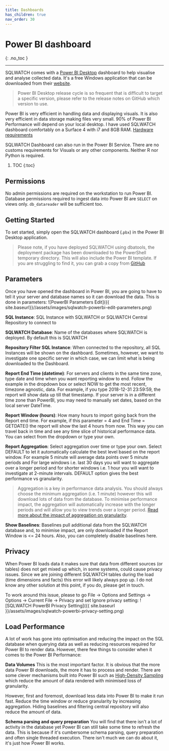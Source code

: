 ```yaml
---
title: Dashboards
has_children: true
nav_order: 30
---
```


# Power BI dashboard
{: .no_toc }

---

SQLWATCH comes with a [Power BI Desktop](https://powerbi.microsoft.com/en-us/desktop/) dashboard to help visualise and analyse collected data. 
It's a free Windows application that can be downloaded from their [website](https://powerbi.microsoft.com/en-us/get-started/).

>Power BI Desktop release cycle is so frequent that is difficult to target a specific version, please refer to the release notes on GitHub which version to use.

Power BI is very efficient in handling data and displaying visuals. It is also very efficient in data storage making files very small. 90% of Power BI Performance will depend on your local desktop. 
I have used SQLWATCH dashboard comfortably on a Surface 4 with i7 and 8GB RAM. [Hardware requirements](https://docs.microsoft.com/en-us/power-bi/desktop-get-the-desktop#minimum-requirements)

SQLWATCH Dashboard can also run in the Power BI Service. There are no customs requirements for Visuals or any other components. Neither R nor Python is required.

1. TOC 
{:toc}

## Permissions

No admin permissions are required on the workstation to run Power BI. 
Database permissions required to ingest data into Power BI are `SELECT` on views only. `db_datareader` will be sufficient too. 

## Getting Started

To set started, simply open the SQLWATCH dashboard (.`pbx`) in the Power BI Desktop application.

>Please note, if you have deployed SQLWATCH using dbatools, the deployment package has been downloaded to the PowerShell temporary directory. This will also include the Power BI template. If you are struggling to find it, you can grab a copy from [GitHub](https://github.com/marcingminski/sqlwatch/releases/latest) 

## Parameters

Once you have opened the dashboard in Power BI, you are going to have to tell it your server and database names so it can download the data. This is done in parameters:
![PowerBI Parameters Edit]({{ site.baseurl}}//assets/images/sqlwatch-powerbi-edit-parameters.png)

**SQL Instance**: SQL Instance with SQLWATCH or SQLWATCH Central Repository to connect to

**SQLWATCH Database**: Name of the databases where SQLWATCH is deployed. By default this is SQLWATCH

**Repository Filter SQL Instance**: When connected to the repository, all SQL Instances will be shown on the dashboard. Sometimes, however, we want to investigate one specific server in which case, we can limit what is being downloaded to the Dashboard.

**Report End Time (datetime)**: For servers and clients in the same time zone, type date and time when you want reporting window to end. Follow the example in the dropdown box or select NOW to get the most recent, timezone agnostic, data. For example, if you type 2018-12-31 23:59:59, the report will show data up till that timestamp. If your server is in a different time zone than PowerBI, you may need to manually set dates, based on the local server DateTime.

**Report Window (hours)**: How many hours to import going back from the Report end time. For example, if this parameter = 4 and End Time = GETDATE() the report will show the last 4 hours from now. This way you can travel back in time and see any time slice of historical performance data. You can select from the dropdown or type your own.

**Report Aggregation**: Select aggregation over time or type your own. Select DEFAULT to let it automatically calculate the best level based on the report window. For example 5 minute will average data points over 5 minute periods and For large windows i.e. last 30 days you will want to aggregate over a longer period and for shorter windows i.e. 1 hour you will want to investigate at 2-minute intervals. DEFAULT option gives the best performance vs granularity.

>Aggregation is a key in performance data analysis. You should always choose the minimum aggregation (i.e. 1 minute) however this will download lots of data from the database. To minimise performance impact, the aggregation will automatically increase with the longer periods and will allow you to view trends over a longer period. [Read more about the impact of aggregation on granularity](https://sqlwatch.io/blog/impact-of-aggregation-on-granularity-and-observability/).

**Show Baselines**: Baselines pull additional data from the SQLWATCH database and, to minimise impact, are only downloaded if the Report Window is <= 24 hours. Also, you can completely disable baselines here.

## Privacy

When Power BI loads data it makes sure that data from different sources (or tables) does not get mixed up which, in some systems, could cause privacy issues. Since we are joining different SQLWATCH tables during the load (time dimensions and facts) this error will likely always pop up. I do not know any other solution at this point, if you do, please get in touch. 

To work around this issue, please to go File -> Options and Settings -> Options -> Current File -> Privacy and set Ignore privacy setting:
![SQLWATCH PowerBI Privacy Setting]({{ site.baseurl }}/assets/images/sqlwatch-powerbi-privacy-setting.png)

## Load Performance

A lot of work has gone into optimisation and reducing the impact on the SQL database when querying data as well as reducing resources required for Power BI to render data. However, there few things to consider when it comes to the Power BI Performance:

**Data Volumes**
This is the most important factor. It is obvious that the more data Power BI downloads, the more it has to process and render. 
There are some clever mechanisms built into Power BI such as [High-Density Sampling](https://docs.microsoft.com/en-us/power-bi/desktop-high-density-sampling) which reduce the amount of data rendered with minimised loss of granularity.

However, first and foremost, download less data into Power BI to make it run fast. Reduce the time window or reduce granularity by increasing aggregation. Hiding baselines and filtering central repository will also reduce the amount of data.

**Schema parsing and query preparation**
You will find that there isn't a lot of activity in the database yet Power BI can still take some time to refresh the data. This is because if it's cumbersome schema parsing, query preparation and often single threaded execution. There isn't much we can do about it, it's just how Power BI works. 

